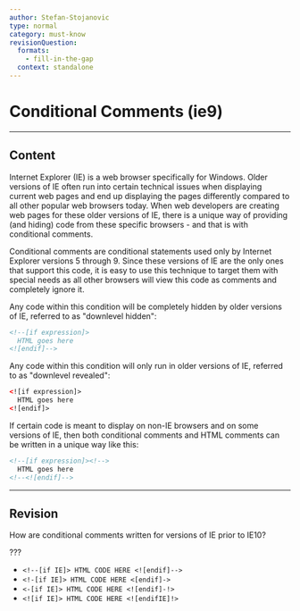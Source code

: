```yaml
---
author: Stefan-Stojanovic
type: normal
category: must-know
revisionQuestion:
  formats:
    - fill-in-the-gap
  context: standalone
---
```


# Conditional Comments (ie9)


---

## Content

Internet Explorer (IE) is a web browser specifically for Windows. Older versions of IE often run into certain technical issues when displaying current web pages and end up displaying the pages differently compared to all other popular web browsers today. When web developers are creating web pages for these older versions of IE, there is a unique way of providing (and hiding) code from these specific browsers - and that is with conditional comments.

Conditional comments are conditional statements used only by Internet Explorer versions 5 through 9. Since these versions of IE are the only ones that support this code, it is easy to use this technique to target them with special needs as all other browsers will view this code as comments and completely ignore it.

Any code within this condition will be completely hidden by older versions of IE, referred to as "downlevel hidden":

```html
<!--[if expression]>
  HTML goes here
<![endif]-->
```

Any code within this condition will only run in older versions of IE, referred to as "downlevel revealed":

```html
<![if expression]>
  HTML goes here
<![endif]>
```

If certain code is meant to display on non-IE browsers and on some versions of IE, then both conditional comments and HTML comments can be written in a unique way like this:

```html
<!--[if expression]><!-->
  HTML goes here
<!--<![endif]-->
```


---

## Revision

How are conditional comments written for versions of IE prior to IE10?

???

- `<!--[if IE]> HTML CODE HERE <![endif]-->`
- `<!-[if IE]> HTML CODE HERE <[endif]->`
- `<-[if IE]> HTML CODE HERE <![endif]-!>`
- `<![if IE]> HTML CODE HERE <![endifIE]!>`
